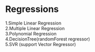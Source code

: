 # Regressions
1.Simple Linear Regression          
2.Multiple Linear Regression          
3.Polynomial Regression         
4.DecisionTree(randomForest regressor)          
5.SVR (support Vector Regressor)
